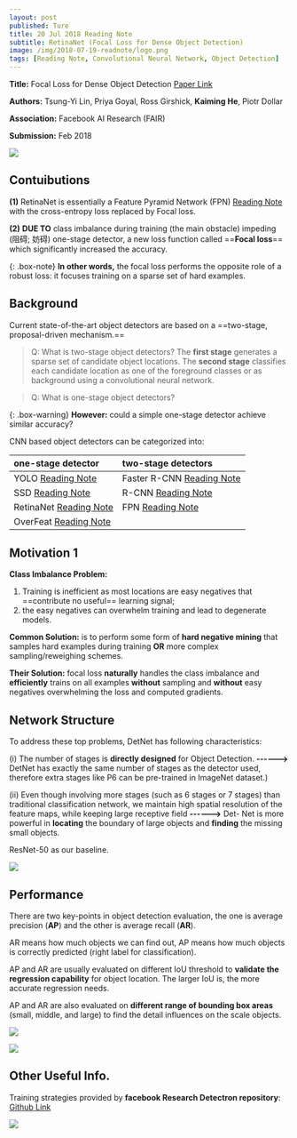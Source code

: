 ```yaml
---
layout: post
published: Ture
title: 20 Jul 2018 Reading Note
subtitle: RetinaNet (Focal Loss for Dense Object Detection)
image: /img/2018-07-19-readnote/logo.png
tags: [Reading Note, Convolutional Neural Network, Object Detection]
---
```


**Title:** Focal Loss for Dense Object Detection [Paper Link](https://arxiv.org/abs/1708.02002)

**Authors:** Tsung-Yi Lin, Priya Goyal, Ross Girshick, **Kaiming He**, Piotr Dollar

**Association:** Facebook AI Research (FAIR)

**Submission:** Feb 2018

![](https://github.com/xuuuuuuchen/xuuuuuuchen.github.io/blob/master/img/2018-07-20-readnote/1.png?raw=true) 

## Contuibutions

**(1)**  RetinaNet is essentially a Feature Pyramid Network (FPN) [Reading Note](https://xuuuuuuchen.github.io/2018-07-19-readnote/) with the cross-entropy loss replaced by Focal loss. 

**(2)**  **DUE TO** class imbalance during training (the main obstacle) impeding (阻碍; 妨碍) one-stage detector, a new loss function called ==**Focal loss**== which significantly increased the accuracy.

{: .box-note}
**In other words,** the focal loss performs the opposite role of a robust loss: it focuses training on a sparse set of hard examples.

## Background

Current state-of-the-art object detectors are based on a ==two-stage, proposal-driven mechanism.==

>Q: What is two-stage object detectors? 
>The **first stage** generates a sparse set of candidate object locations. 
The **second stage** classifies each candidate location as one of the foreground classes or as background using a convolutional neural network.


>Q: What is one-stage object detectors? 
> 

{: .box-warning}
**However:** could a simple one-stage detector achieve similar accuracy?



CNN based object detectors can be categorized into:

| one-stage detector | two-stage detectors |
| :------ |:--- | 
| YOLO [Reading Note](https://xuuuuuuchen.github.io/2018-07-19-readnote/) | Faster R-CNN [Reading Note](https://xuuuuuuchen.github.io/2018-07-19-readnote/)| 
| SSD [Reading Note](https://xuuuuuuchen.github.io/2018-07-19-readnote/) | R-CNN [Reading Note](https://xuuuuuuchen.github.io/2018-07-19-readnote/)| 
| RetinaNet [Reading Note](https://xuuuuuuchen.github.io/2018-07-20-readnote/) | FPN [Reading Note](https://xuuuuuuchen.github.io/2018-07-19-readnote/)| 
| OverFeat [Reading Note](https://xuuuuuuchen.github.io/2018-07-20-readnote/) | | 


## Motivation 1
**Class Imbalance Problem:**

1. Training is inefficient as most locations are easy negatives that ==contribute no useful== learning signal; 
2. the easy negatives can overwhelm training and lead to degenerate models. 

**Common Solution:** is to perform some form of **hard negative mining** that samples hard examples during training **OR** more complex sampling/reweighing schemes.

**Their Solution:** focal loss **naturally** handles the class imbalance and **efficiently** trains on all examples **without** sampling and  **without** easy negatives overwhelming the loss and computed gradients.

## Network Structure

To address these top problems, DetNet has following characteristics:

(i) The number of stages is **directly designed** for Object Detection. **------>** DetNet has exactly the same number of stages as the detector used, therefore extra stages like P6 can be pre-trained in ImageNet dataset.)

(ii) Even though involving more stages (such as 6 stages or 7 stages) than traditional classification network, we maintain high spatial resolution of the feature maps, while keeping large receptive field  **------>** Det- Net is more powerful in **locating** the boundary of large objects and **finding** the missing small objects.

ResNet-50 as our baseline.

![](https://github.com/xuuuuuuchen/xuuuuuuchen.github.io/blob/master/img/2018-07-19-readnote/denet.png?raw=true) 

## Performance

There are two key-points in object detection evaluation, the one is average precision (**AP**) and the other is average recall (**AR**). 

AR means how much objects we can find out, 
AP means how much objects is correctly predicted (right label for classification). 

AP and AR are usually evaluated on different IoU threshold to **validate the regression capability** for object location. The larger IoU is, the more accurate regression needs. 

AP and AR are also evaluated on **different range of bounding box areas** (small, middle, and large) to find the detail influences on the scale objects.

![](https://github.com/xuuuuuuchen/xuuuuuuchen.github.io/blob/master/img/2018-07-19-readnote/result3.png?raw=true) 

![](https://github.com/xuuuuuuchen/xuuuuuuchen.github.io/blob/master/img/2018-07-19-readnote/result4.png?raw=true) 

## Other Useful Info.

Training strategies provided by **facebook Research Detectron repository**: [Github Link]( https://github.com/facebookresearch/Detectron)

![](https://github.com/xuuuuuuchen/xuuuuuuchen.github.io/blob/master/img/2018-07-19-readnote/seg.png?raw=true) 

